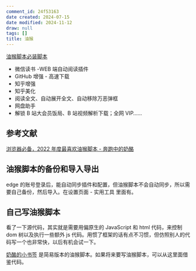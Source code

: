 ```yaml
---
comment_id: 24f53163
date created: 2024-07-15
date modified: 2024-11-12
draw: null
tags: []
title: 油猴
---
```

[油猴脚本必装脚本](油猴脚本必装脚本)

- 微信读书 -WEB 端自动阅读插件
- GitHub 增强 - 高速下载
- 知乎增强
- 知乎美化
- 阅读全文、自动展开全文、自动移除万恶弹框
- 网盘助手
- 解锁 B 站大会员饭局、B 站视频解析下载；全网 VIP……

## 参考文献

[浏览器必备，2022 年度最喜欢油猴脚本 - 奔跑中的奶酪](https://www.runningcheese.com/userscripts)

## 油猴脚本的备份和导入导出

edge 的账号登录后，能自动同步插件和配置，但油猴脚本不会自动同步，所以需要自己备份，然后导入。在设置页面 - 实用工具 里面有。

## 自己写油猴脚本

看了一下源代码，其实就是需要用偏原生的 JavaScript 和 html 代码，来控制 dom 树以及执行一些额外 js 代码。用惯了框架的话有点不习惯，但仿照别人的代码写一个也非常快，以后有机会试一下。

[奶酪的小书签](奶酪的小书签) 是简易版本的油猴脚本。如果将来要写油猴脚本，可以从这里面借鉴代码。
